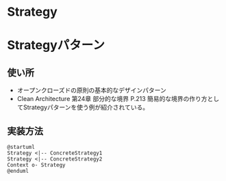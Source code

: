 # Strategy

# Strategyパターン
## 使い所
- オープンクローズドの原則の基本的なデザインパターン
- Clean Architecture 第24章 部分的な境界 P.213 簡易的な境界の作り方としてStrategyパターンを使う例が紹介されている。

## 実装方法
``` plantuml
@startuml
Strategy <|-- ConcreteStrategy1
Strategy <|-- ConcreteStrategy2
Context o- Strategy
@enduml
```

